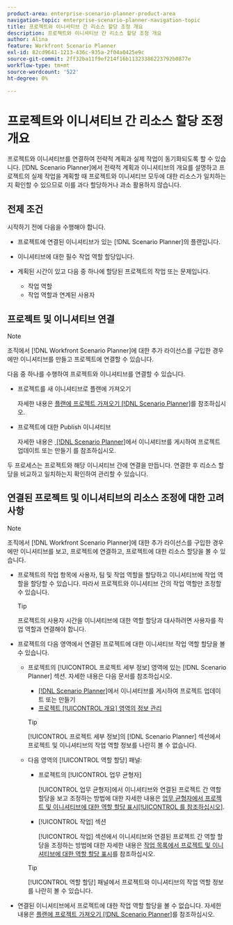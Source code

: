 ```yaml
---
product-area: enterprise-scenario-planner-product-area
navigation-topic: enterprise-scenario-planner-navigation-topic
title: 프로젝트와 이니셔티브 간 리소스 할당 조정 개요
description: 프로젝트와 이니셔티브 간 리소스 할당 조정 개요
author: Alina
feature: Workfront Scenario Planner
exl-id: 82cd9641-1213-436c-935a-2f04a0425e9c
source-git-commit: 2ff32ba11f9ef214f16b11323386223792b0877e
workflow-type: tm+mt
source-wordcount: '522'
ht-degree: 0%

---
```


# 프로젝트와 이니셔티브 간 리소스 할당 조정 개요

<!--
<p data-mc-conditions="QuicksilverOrClassic.Draft mode">(NOTE: two more articles were added to split content from here according to where the reconciling can happen) </p>
-->

프로젝트와 이니셔티브를 연결하여 전략적 계획과 실제 작업이 동기화되도록 할 수 있습니다. [!DNL Scenario Planner]에서 전략적 계획과 이니셔티브의 개요를 설명하고 프로젝트의 실제 작업을 계획할 때 프로젝트와 이니셔티브 모두에 대한 리소스가 일치하는지 확인할 수 있으므로 이를 과다 할당하거나 과소 활용하지 않습니다.

## 전제 조건

시작하기 전에 다음을 수행해야 합니다.

* 프로젝트에 연결된 이니셔티브가 있는 [!DNL Scenario Planner]의 플랜입니다.
* 이니셔티브에 대한 필수 작업 역할 할당입니다.
* 계획된 시간이 있고 다음 중 하나에 할당된 프로젝트의 작업 또는 문제입니다.

   * 작업 역할
   * 작업 역할과 연계된 사용자

## 프로젝트 및 이니셔티브 연결

>[!NOTE]
>
>조직에서 [!DNL Workfront Scenario Planner]에 대한 추가 라이선스를 구입한 경우에만 이니셔티브를 만들고 프로젝트에 연결할 수 있습니다.

다음 중 하나를 수행하여 프로젝트와 이니셔티브를 연결할 수 있습니다.

* 프로젝트를 새 이니셔티브로 플랜에 가져오기

  자세한 내용은 [플랜에 프로젝트 가져오기 [!DNL Scenario Planner]](../scenario-planner/import-projects-to-plans.md)를 참조하십시오.

* 프로젝트에 대한 Publish 이니셔티브

  자세한 내용은 [&#x200B; [!DNL Scenario Planner]](../scenario-planner/publish-scenarios-update-projects.md)에서 이니셔티브를 게시하여 프로젝트 업데이트 또는 만들기 를 참조하십시오.

두 프로세스는 프로젝트와 해당 이니셔티브 간에 연결을 만듭니다. 연결한 후 리소스 할당을 비교하고 일치하는지 확인하여 관리할 수 있습니다.

## 연결된 프로젝트 및 이니셔티브의 리소스 조정에 대한 고려 사항

>[!NOTE]
>
>조직에서 [!DNL Workfront Scenario Planner]에 대한 추가 라이선스를 구입한 경우에만 이니셔티브를 보고, 프로젝트에 연결하고, 프로젝트에 대한 리소스 할당을 볼 수 있습니다.

* 프로젝트의 작업 항목에 사용자, 팀 및 작업 역할을 할당하고 이니셔티브에 작업 역할을 할당할 수 있습니다. 따라서 프로젝트와 이니셔티브 간의 작업 역할만 조정할 수 있습니다.

  >[!TIP]
  >
  >프로젝트의 사용자 시간을 이니셔티브에 대한 역할 할당과 대사하려면 사용자를 작업 역할과 연결해야 합니다.

* 프로젝트의 다음 영역에서 연결된 프로젝트에 대한 이니셔티브 작업 역할 할당을 볼 수 있습니다.

   * 프로젝트의 [!UICONTROL 프로젝트 세부 정보] 영역에 있는 [!DNL Scenario Planner] 섹션. 자세한 내용은 다음 문서를 참조하십시오.

      * [&#x200B; [!DNL Scenario Planner]](../scenario-planner/publish-scenarios-update-projects.md)에서 이니셔티브를 게시하여 프로젝트 업데이트 또는 만들기
      * [프로젝트 [!UICONTROL 개요] 영역의 정보 관리](../manage-work/projects/manage-projects/understand-project-overview-area.md)

     >[!TIP]
     >
     >[!UICONTROL 프로젝트 세부 정보]의 [!DNL Scenario Planner] 섹션에서 프로젝트 및 이니셔티브의 작업 역할 정보를 나란히 볼 수 없습니다.

   * 다음 영역의 [!UICONTROL 역할 할당] 패널:

      * 프로젝트의 [!UICONTROL 업무 균형자]

        [!UICONTROL 업무 균형자]에서 이니셔티브와 연결된 프로젝트 간 역할 할당을 보고 조정하는 방법에 대한 자세한 내용은 [업무 균형자에서 프로젝트 및 이니셔티브에 대한 역할 할당 표시[!UICONTROL 를 참조하십시오]](../scenario-planner/show-role-allocation-workload-balancer.md).

      * [!UICONTROL 작업] 섹션

        [!UICONTROL 작업] 섹션에서 이니셔티브와 연결된 프로젝트 간 역할 할당을 조정하는 방법에 대한 자세한 내용은 [작업 목록에서 프로젝트 및 이니셔티브에 대한 역할 할당 표시](../scenario-planner/show-role-allocation-task-list-nwe.md)를 참조하십시오.

     >[!TIP]
     >
     >[!UICONTROL 역할 할당] 패널에서 프로젝트와 이니셔티브의 작업 역할 정보를 나란히 볼 수 있습니다.

* 연결된 이니셔티브에서 프로젝트에 대한 작업 역할 할당을 볼 수 없습니다. 자세한 내용은 [플랜에 프로젝트 가져오기 [!DNL Scenario Planner]](../scenario-planner/import-projects-to-plans.md)를 참조하십시오.

  <!--
  <MadCap:conditionalText data-mc-conditions="QuicksilverOrClassic.Draft mode">
  (NOTE: this might change - project job role visibility into initiative)
  </MadCap:conditionalText>
  -->
